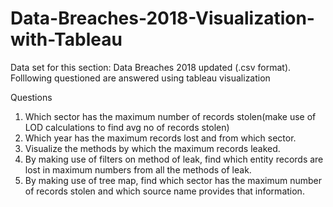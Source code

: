 # Data-Breaches-2018-Visualization-with-Tableau
Data set for this section: Data Breaches 2018 updated (.csv format).
Folllowing questioned are answered using tableau visualization

Questions
1. Which sector has the maximum number of records stolen(make use of LOD calculations to
find avg no of records stolen)
2. Which year has the maximum records lost and from which sector.
3. Visualize the methods by which the maximum records leaked.
4. By making use of filters on method of leak, find which entity records are lost in maximum
numbers from all the methods of leak.
5. By making use of tree map, find which sector has the maximum number of records stolen
and which source name provides that information.
